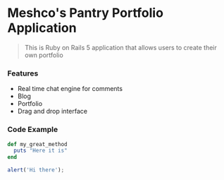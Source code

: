 # Meshco's Pantry Portfolio Application

> This is Ruby on Rails 5 application that allows users to create their own portfolio

### Features

- Real time chat engine for comments
- Blog
- Portfolio
- Drag and drop interface

### Code Example

```ruby
def my_great_method
  puts "Here it is"
end
```

```javascript
alert('Hi there');
```
